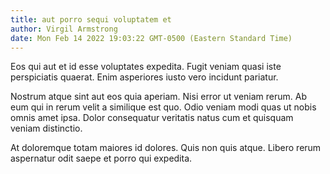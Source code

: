 ```yaml
---
title: aut porro sequi voluptatem et
author: Virgil Armstrong
date: Mon Feb 14 2022 19:03:22 GMT-0500 (Eastern Standard Time)
---
```

Eos qui aut et id esse voluptates expedita. Fugit veniam quasi iste perspiciatis quaerat. Enim asperiores iusto vero incidunt pariatur.

 Nostrum atque sint aut eos quia aperiam. Nisi error ut veniam rerum. Ab eum qui in rerum velit a similique est quo. Odio veniam modi quas ut nobis omnis amet ipsa. Dolor consequatur veritatis natus cum et quisquam veniam distinctio.

 At doloremque totam maiores id dolores. Quis non quis atque. Libero rerum aspernatur odit saepe et porro qui expedita.
